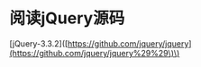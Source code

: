 # 阅读jQuery源码

\[jQuery-3.3.2\]\([https://github.com/jquery/jquery](https://github.com/jquery/jquery%29%29\)\)

